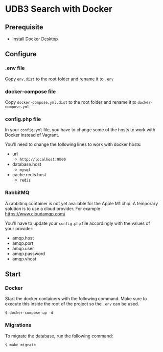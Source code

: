 # UDB3 Search with Docker

## Prerequisite
- Install Docker Desktop

## Configure

### .env file
Copy `env.dist` to the root folder and rename it to `.env`

### docker-compose file
Copy `docker-compose.yml.dist` to the root folder and rename it to `docker-compose.yml`

### config.php file

In your `config.yml` file, you have to change some of the hosts to work with Docker instead of Vagrant.

You'll need to change the following lines to work with docker hosts:
- url
  - `http://localhost:9000`
- database.host
  - `mysql`
- cache.redis.host
  - `redis`

### RabbitMQ

A rabbitmq container is not yet available for the Apple M1 chip. A temporary solution is to use a cloud provider. For example https://www.cloudamqp.com/

You'll have to update your `config.php` file accordingly with the values of your provider:
- amqp.host
- amqp.port
- amqp.user
- amqp.password
- amqp.vhost


## Start

### Docker

Start the docker containers with the following command. Make sure to execute this inside the root of the project so the `.env` can be used.
```
$ docker-compose up -d
```

### Migrations

To migrate the database, run the following command:
```
$ make migrate
```
